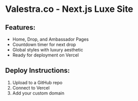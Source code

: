 
# Valestra.co - Next.js Luxe Site

## Features:
- Home, Drop, and Ambassador Pages
- Countdown timer for next drop
- Global styles with luxury aesthetic
- Ready for deployment on Vercel

## Deploy Instructions:
1. Upload to a GitHub repo
2. Connect to Vercel
3. Add your custom domain
